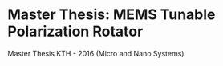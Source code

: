 # Master Thesis: MEMS Tunable Polarization Rotator
Master Thesis KTH - 2016 (Micro and Nano Systems)
